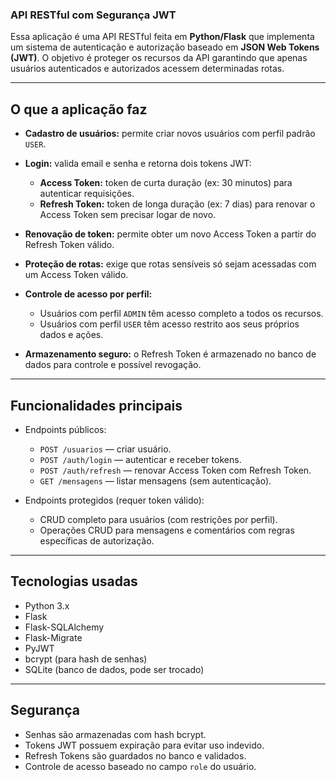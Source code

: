 ### API RESTful com Segurança JWT

Essa aplicação é uma API RESTful feita em **Python/Flask** que implementa um sistema de autenticação e autorização baseado em **JSON Web Tokens (JWT)**. O objetivo é proteger os recursos da API garantindo que apenas usuários autenticados e autorizados acessem determinadas rotas.

---

## O que a aplicação faz

* **Cadastro de usuários:** permite criar novos usuários com perfil padrão `USER`.
* **Login:** valida email e senha e retorna dois tokens JWT:

  * **Access Token:** token de curta duração (ex: 30 minutos) para autenticar requisições.
  * **Refresh Token:** token de longa duração (ex: 7 dias) para renovar o Access Token sem precisar logar de novo.
* **Renovação de token:** permite obter um novo Access Token a partir do Refresh Token válido.
* **Proteção de rotas:** exige que rotas sensíveis só sejam acessadas com um Access Token válido.
* **Controle de acesso por perfil:**

  * Usuários com perfil `ADMIN` têm acesso completo a todos os recursos.
  * Usuários com perfil `USER` têm acesso restrito aos seus próprios dados e ações.
* **Armazenamento seguro:** o Refresh Token é armazenado no banco de dados para controle e possível revogação.

---

## Funcionalidades principais

* Endpoints públicos:

  * `POST /usuarios` — criar usuário.
  * `POST /auth/login` — autenticar e receber tokens.
  * `POST /auth/refresh` — renovar Access Token com Refresh Token.
  * `GET /mensagens` — listar mensagens (sem autenticação).

* Endpoints protegidos (requer token válido):

  * CRUD completo para usuários (com restrições por perfil).
  * Operações CRUD para mensagens e comentários com regras específicas de autorização.

---

## Tecnologias usadas

* Python 3.x
* Flask
* Flask-SQLAlchemy
* Flask-Migrate
* PyJWT
* bcrypt (para hash de senhas)
* SQLite (banco de dados, pode ser trocado)

---

## Segurança

* Senhas são armazenadas com hash bcrypt.
* Tokens JWT possuem expiração para evitar uso indevido.
* Refresh Tokens são guardados no banco e validados.
* Controle de acesso baseado no campo `role` do usuário.
